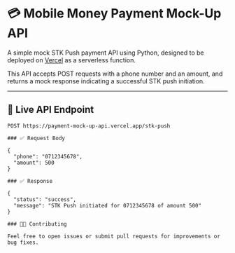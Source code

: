 # 💳 Mobile Money Payment Mock-Up API

A simple mock STK Push payment API using Python, designed to be deployed on [Vercel](https://vercel.com) as a serverless function.

This API accepts POST requests with a phone number and an amount, and returns a mock response indicating a successful STK push initiation.

---

## 🚀 Live API Endpoint

```http
POST https://payment-mock-up-api.vercel.app/stk-push

### ✅ Request Body

{
  "phone": "0712345678",
  "amount": 500
}

### ✅ Response

{
  "status": "success",
  "message": "STK Push initiated for 0712345678 of amount 500"
}

### 👨‍💻 Contributing

Feel free to open issues or submit pull requests for improvements or bug fixes.